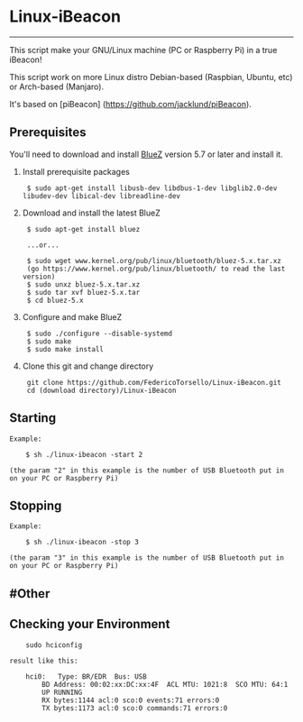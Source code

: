 # Linux-iBeacon
--------
This script make your GNU/Linux machine (PC or Raspberry Pi) in a true iBeacon!

This script work on more Linux distro Debian-based (Raspbian, Ubuntu, etc) or Arch-based (Manjaro).

It's based on [piBeacon] (https://github.com/jacklund/piBeacon).

## Prerequisites
You'll need to download and install [BlueZ](http://www.bluez.org) version 5.7 or later and install it.

1. Install prerequisite packages

		$ sudo apt-get install libusb-dev libdbus-1-dev libglib2.0-dev libudev-dev libical-dev libreadline-dev

2. Download and install the latest BlueZ

		$ sudo apt-get install bluez
		
		...or...
		
		$ sudo wget www.kernel.org/pub/linux/bluetooth/bluez-5.x.tar.xz
		(go https://www.kernel.org/pub/linux/bluetooth/ to read the last version)
		$ sudo unxz bluez-5.x.tar.xz
		$ sudo tar xvf bluez-5.x.tar
		$ cd bluez-5.x

3. Configure and make BlueZ

		$ sudo ./configure --disable-systemd
		$ sudo make
		$ sudo make install
		
4. Clone this git and change directory
		
		git clone https://github.com/FedericoTorsello/Linux-iBeacon.git
		cd (download directory)/Linux-iBeacon
		
## Starting

	Example:

		$ sh ./linux-ibeacon -start 2
		
	(the param "2" in this example is the number of USB Bluetooth put in on your PC or Raspberry Pi)

## Stopping

	Example:
	
		$ sh ./linux-ibeacon -stop 3
		
	(the param "3" in this example is the number of USB Bluetooth put in on your PC or Raspberry Pi)

#Other
--------
	
## Checking your Environment

		sudo hciconfig

	result like this:

		hci0:   Type: BR/EDR  Bus: USB
    		BD Address: 00:02:xx:DC:xx:4F  ACL MTU: 1021:8  SCO MTU: 64:1
    		UP RUNNING
    		RX bytes:1144 acl:0 sco:0 events:71 errors:0
    		TX bytes:1173 acl:0 sco:0 commands:71 errors:0
